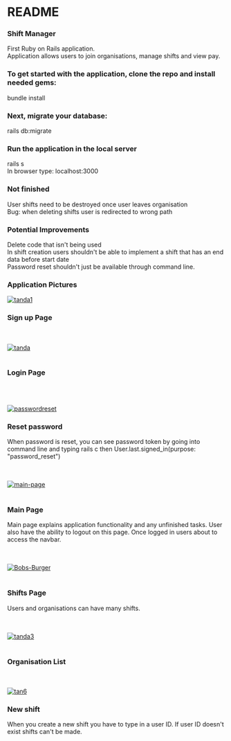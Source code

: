 # README

### Shift Manager
First Ruby on Rails application. <br>
Application allows users to join organisations, manage shifts and view pay.

### To get started with the application, clone the repo and install needed gems: <br>
bundle install <br>

### Next, migrate your database: <br>
rails db:migrate <br>

### Run the application in the local server <br>
rails s <br>
In browser type: localhost:3000

### Not finished <br>
User shifts need to be destroyed once user leaves organisation <br>
Bug: when deleting shifts user is redirected to wrong path <br>

### Potential Improvements
Delete code that isn't being used<br>
In shift creation users shouldn't be able to implement a shift that has an end data before start date <br>
Password reset shouldn't just be available through command line.

### Application Pictures
<a href="https://imgbb.com/"><img src="https://i.ibb.co/1GMSwgC/tanda1.png" alt="tanda1" border="0"></a>
<br>
### Sign up Page

<br>
<br>
<a href="https://imgbb.com/"><img src="https://i.ibb.co/26pn7BH/tanda.png" alt="tanda" border="0"></a>
<br>
<br>

### Login Page
<br>
<br>

<a href="https://ibb.co/wzQYtSb"><img src="https://i.ibb.co/d5p7ZP3/passwordreset.png" alt="passwordreset" border="0"></a>
### Reset password <br>
When password is reset, you can see password token by going into command line and typing rails c then User.last.signed_in(purpose: "password_reset")

<br>
<br>
<a href="https://ibb.co/59G1SK6"><img src="https://i.ibb.co/BPcfQnt/main-page.png" alt="main-page" border="0"></a>
<br>
<br>

### Main Page <br>
Main page explains application functionality and any unfinished tasks. User also have the ability to logout on this page.
Once logged in users about to access the navbar.

<br>
<br>
<a href="https://ibb.co/f97mtYQ"><img src="https://i.ibb.co/xYQVGS3/Bobs-Burger.png" alt="Bobs-Burger" border="0"></a>
<br>
<br>

### Shifts Page <br>
Users and organisations can have many shifts. 

<br>
<br>
<a href="https://ibb.co/s5FwkZt"><img src="https://i.ibb.co/n3DcZFR/tanda3.png" alt="tanda3" border="0"></a>
<br>
<br>

### Organisation List 

<br>
<br>
<a href="https://ibb.co/TtwXW5B"><img src="https://i.ibb.co/GRdwHjv/tan6.png" alt="tan6" border="0"></a>
<br>

### New shift <br>
When you create a new shift you have to type in a user ID. If user ID doesn't exist shifts can't be made.
<br>


